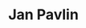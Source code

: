 ---
SICRIS: 15295
draft: false
fixName: jan_pavlin
lab: Laboratory for Cognitive Modeling
labPos: Laboratory Member
location: null
mailInfo: jan.pavlin@fri.uni-lj.si
officeHours: null
profName: Jan Pavlin
profTitle: Laboratory Technician
telephoneInfo: null
title: Jan Pavlin
---